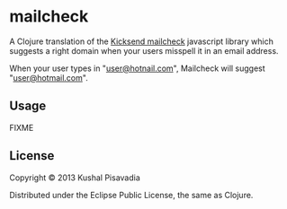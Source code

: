 # mailcheck

A Clojure translation of the
[Kicksend mailcheck](https://github.com/Kicksend/mailcheck) javascript
library which suggests a right domain when your users misspell it in
an email address.

When your user types in "user@hotnail.com", Mailcheck will suggest "user@hotmail.com".

## Usage

FIXME

## License

Copyright © 2013 Kushal Pisavadia

Distributed under the Eclipse Public License, the same as Clojure.
